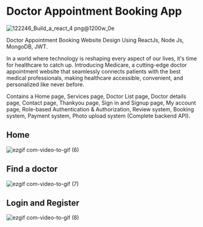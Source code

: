 # Doctor Appointment Booking App 
![122246_Build_a_react_4 png@1200w_0e](https://github.com/josuecross/website-with-node-Express/assets/85675115/152dc666-e6ef-40f9-b887-22680714ebe3)

Doctor Appointment Booking Website Design Using ReactJs, Node Js, MongoDB, JWT. 

In a world where technology is reshaping every aspect of our lives, it's time for healthcare to catch up. Introducing Medicare, a cutting-edge doctor appointment website that seamlessly connects patients with the best medical professionals, making healthcare accessible, convenient, and personalized like never before. 

Contains a Home page, Services page, Doctor List page, Doctor details page, Contact page, Thankyou page, Sign in and Signup page, My account page, Role-based Authentication & Authorization, Review system, Booking system, Payment system, Photo upload system (Complete backend API).

## Home

![ezgif com-video-to-gif (6)](https://github.com/josuecross/website-with-node-Express/assets/85675115/8fe73d4b-e893-4b43-b42e-744a3f67b522)

## Find a doctor

![ezgif com-video-to-gif (7)](https://github.com/josuecross/website-with-node-Express/assets/85675115/ab8a5b61-d37c-45ff-8a42-c4d48f641a9d)

## Login and Register

![ezgif com-video-to-gif (8)](https://github.com/josuecross/website-with-node-Express/assets/85675115/dd57586e-dd32-41d7-adb7-0408bbd92f66)
